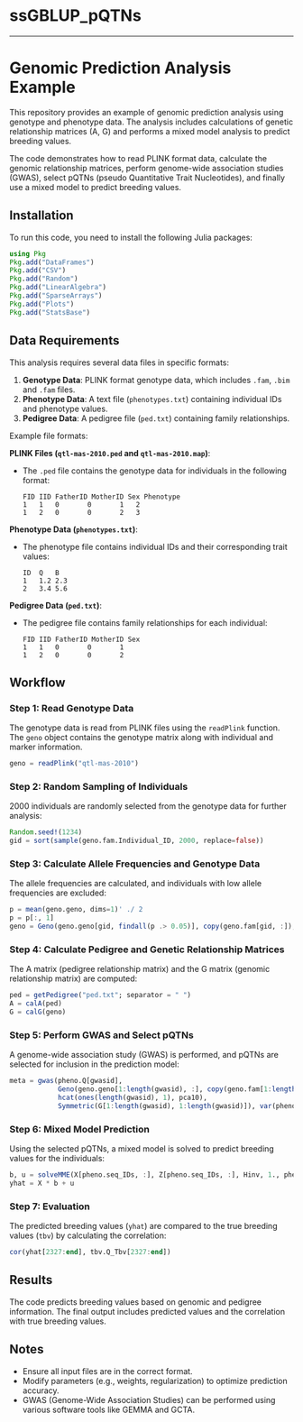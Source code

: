 # ssGBLUP_pQTNs

---

# Genomic Prediction Analysis Example

This repository provides an example of genomic prediction analysis using genotype and phenotype data. The analysis includes calculations of genetic relationship matrices (A, G) and performs a mixed model analysis to predict breeding values.

The code demonstrates how to read PLINK format data, calculate the genomic relationship matrices, perform genome-wide association studies (GWAS), select pQTNs (pseudo Quantitative Trait Nucleotides), and finally use a mixed model to predict breeding values.

## Installation

To run this code, you need to install the following Julia packages:

```julia
using Pkg
Pkg.add("DataFrames")
Pkg.add("CSV")
Pkg.add("Random")
Pkg.add("LinearAlgebra")
Pkg.add("SparseArrays")
Pkg.add("Plots")
Pkg.add("StatsBase")
```

## Data Requirements

This analysis requires several data files in specific formats:

1. **Genotype Data**: PLINK format genotype data, which includes `.fam`, `.bim` and `.fam` files.
2. **Phenotype Data**: A text file (`phenotypes.txt`) containing individual IDs and phenotype values.
3. **Pedigree Data**: A pedigree file (`ped.txt`) containing family relationships.

Example file formats:

**PLINK Files (`qtl-mas-2010.ped` and `qtl-mas-2010.map`)**:
- The `.ped` file contains the genotype data for individuals in the following format:
    ```
    FID IID FatherID MotherID Sex Phenotype
    1   1   0       0       1   2
    1   2   0       0       2   3
    ```

**Phenotype Data (`phenotypes.txt`)**:
- The phenotype file contains individual IDs and their corresponding trait values:
    ```
    ID  Q   B
    1   1.2 2.3
    2   3.4 5.6
    ```

**Pedigree Data (`ped.txt`)**:
- The pedigree file contains family relationships for each individual:
    ```
    FID IID FatherID MotherID Sex
    1   1   0       0       1
    1   2   0       0       2
    ```

## Workflow

### Step 1: Read Genotype Data

The genotype data is read from PLINK files using the `readPlink` function. The `geno` object contains the genotype matrix along with individual and marker information.

```julia
geno = readPlink("qtl-mas-2010")
```

### Step 2: Random Sampling of Individuals

2000 individuals are randomly selected from the genotype data for further analysis:

```julia
Random.seed!(1234)
gid = sort(sample(geno.fam.Individual_ID, 2000, replace=false))
```

### Step 3: Calculate Allele Frequencies and Genotype Data

The allele frequencies are calculated, and individuals with low allele frequencies are excluded:

```julia
p = mean(geno.geno, dims=1)' ./ 2
p = p[:, 1]
geno = Geno(geno.geno[gid, findall(p .> 0.05)], copy(geno.fam[gid, :]), copy(geno.map[findall(p .> 0.05), :]))
```

### Step 4: Calculate Pedigree and Genetic Relationship Matrices

The A matrix (pedigree relationship matrix) and the G matrix (genomic relationship matrix) are computed:

```julia
ped = getPedigree("ped.txt"; separator = " ")
A = calA(ped)
G = calG(geno)
```

### Step 5: Perform GWAS and Select pQTNs

A genome-wide association study (GWAS) is performed, and pQTNs are selected for inclusion in the prediction model:

```julia
meta = gwas(pheno.Q[gwasid], 
            Geno(geno.geno[1:length(gwasid), :], copy(geno.fam[1:length(gwasid), :]), copy(geno.map[:, :])), 
            hcat(ones(length(gwasid), 1), pca10), 
            Symmetric(G[1:length(gwasid), 1:length(gwasid)]), var(pheno.Q) * 0.5, 1.)
```

### Step 6: Mixed Model Prediction

Using the selected pQTNs, a mixed model is solved to predict breeding values for the individuals:

```julia
b, u = solveMME(X[pheno.seq_IDs, :], Z[pheno.seq_IDs, :], Hinv, 1., pheno.Q)
yhat = X * b + u
```

### Step 7: Evaluation

The predicted breeding values (`yhat`) are compared to the true breeding values (`tbv`) by calculating the correlation:

```julia
cor(yhat[2327:end], tbv.Q_Tbv[2327:end])
```

## Results

The code predicts breeding values based on genomic and pedigree information. The final output includes predicted values and the correlation with true breeding values.

## Notes

- Ensure all input files are in the correct format.
- Modify parameters (e.g., weights, regularization) to optimize prediction accuracy.
- GWAS (Genome-Wide Association Studies) can be performed using various software tools like GEMMA and GCTA.
